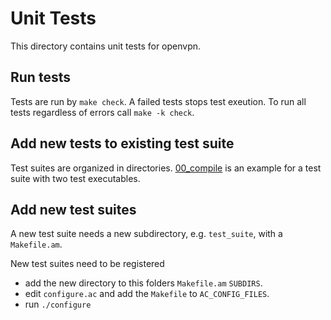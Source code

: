 Unit Tests
==========

This directory contains unit tests for openvpn.

Run tests
------------

Tests are run by `make check`. A failed tests stops test exeution. To run all
tests regardless of errors call `make -k check`.

Add new tests to existing test suite
--------------------

Test suites are organized in directories. [00_compile](00_compile) is an example
for a test suite with two test executables.

Add new test suites
--------------------

A new test suite needs a new subdirectory, e.g. `test_suite`, with a `Makefile.am`.

New test suites need to be registered
*  add the new directory to this folders `Makefile.am` `SUBDIRS`.
*  edit `configure.ac` and add the `Makefile` to `AC_CONFIG_FILES`.
*  run `./configure`

